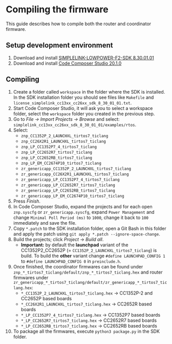 # Compiling the firmware

This guide describes how to compile both the router and coordinator firmware.

## Setup development environment

1. Download and install [SIMPLELINK-LOWPOWER-F2-SDK 8.30.01.01](https://www.ti.com/tool/download/SIMPLELINK-LOWPOWER-F2-SDK/8.30.01.01)
1. Download and install [Code Composer Studio 20.1.0](https://www.ti.com/tool/download/CCSTUDIO/20.1.0)

## Compiling

1. Create a folder called `workspace` in the folder where the SDK is installed. In the SDK installation folder you should see files like `Makefile` and `license_simplelink_cc13xx_cc26xx_sdk_8_30_01_01.txt`.
1. Start Code Composer Studio, it will ask you to select a workspace folder, select the `workspace` folder you created in the previous step.
1. Go to _File -> Import Projects -> Browse_ and select: `simplelink_cc13xx_cc26xx_sdk_8_30_01_01/examples/rtos`.
1. Select:
   - `znp_CC1352P_2_LAUNCHXL_tirtos7_ticlang`
   - `znp_CC26X2R1_LAUNCHXL_tirtos7_ticlang`
   - `znp_LP_CC1352P7_4_tirtos7_ticlang`
   - `znp_LP_CC2652R7_tirtos7_ticlang`
   - `znp_LP_CC2652RB_tirtos7_ticlang`
   - `znp_LP_EM_CC2674P10_tirtos7_ticlang`
   - `zr_genericapp_CC1352P_2_LAUNCHXL_tirtos7_ticlang`
   - `zr_genericapp_CC26X2R1_LAUNCHXL_tirtos7_ticlang`
   - `zr_genericapp_LP_CC1352P7_4_tirtos7_ticlang`
   - `zr_genericapp_LP_CC2652R7_tirtos7_ticlang`
   - `zr_genericapp_LP_CC2652RB_tirtos7_ticlang`
   - `zr_genericapp_LP_EM_CC2674P10_tirtos7_ticlang`
1. Press _Finish_.
1. In Code Composer Studio, expand the projects and for each open `znp.syscfg` or `zr_genericapp.syscfg`, expand `Power Management` and change `Minimal Poll Period (ms)` to `1000`, change it back to `100` immediately and save the file.
1. Copy `*.patch` to the SDK installation folder, open a Git Bash in this folder and apply the patch using `git apply *.patch --ignore-space-change`.
1. Build the projects; click _Project_ -> _Build all_.
   - **Important:** by default the **launchpad** variant of the CC1352P2_CC2652P (= `CC1352P_2_LAUNCHXL_tirtos7_ticlang`) is build. To build the **other** variant change `#define LAUNCHPAD_CONFIG 1` to `#define LAUNCHPAD_CONFIG 0` in `preinclude.h`.
1. Once finished, the coordinator firmwares can be found under `znp_*_tirtos7_ticlang/default/znp_*_tirtos7_ticlang.hex` and router firmwares under `zr_genericapp_*_tirtos7_ticlang/default/zr_genericapp_*_tirtos7_ticlang.hex`:
   - `*_CC1352P_2_LAUNCHXL_tirtos7_ticlang.hex` -> CC1352P-2 and CC2652P based boards
   - `*_CC26X2R1_LAUNCHXL_tirtos7_ticlang.hex` -> CC2652R based boards
   - `*_LP_CC1352P7_4_tirtos7_ticlang.hex` -> CC1352P7 based boards
   - `*_LP_CC2652R7_tirtos7_ticlang.hex` -> CC2652R7 based boards
   - `*_LP_CC2652RB_tirtos7_ticlang.hex` -> CC2652RB based boards
1. To package all the firmwares, execute `python3 package.py` in the SDK folder.
